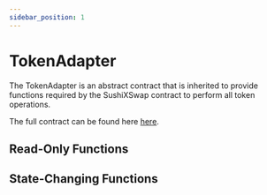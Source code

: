 ```yaml
---
sidebar_position: 1
---
```


# TokenAdapter

The TokenAdapter is an abstract contract that is inherited to provide functions required by the SushiXSwap contract to perform all token operations.

The full contract can be found here [here](https://github.com/sushiswap/sushiswap/blob/master/protocols/sushixswap/contracts/adapters/TokenAdapter.sol).

## Read-Only Functions

## State-Changing Functions

